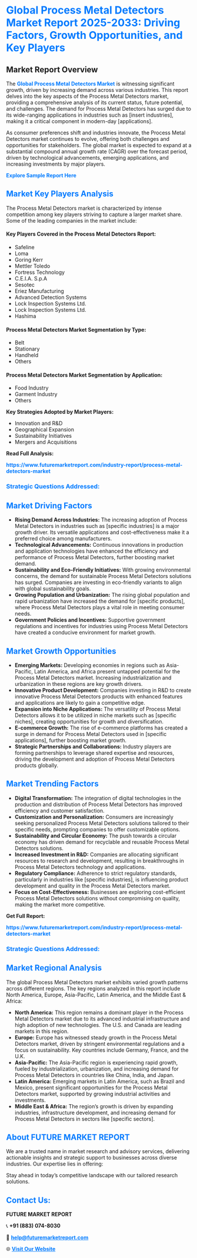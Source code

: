 <h1 style="color: #007BFF;">Global Process Metal Detectors Market Report 2025-2033: Driving Factors, Growth Opportunities, and Key Players</h1>

<section id="overview">
<h2>Market Report Overview</h2>
<p>The <a href="https://www.futuremarketreport.com/industry-report/process-metal-detectors-market" style="color: #007BFF; text-decoration: none;"><strong>Global Process Metal Detectors Market</strong></a> is witnessing significant growth, driven by increasing demand across various industries. This report delves into the key aspects of the Process Metal Detectors market, providing a comprehensive analysis of its current status, future potential, and challenges. The demand for Process Metal Detectors has surged due to its wide-ranging applications in industries such as [insert industries], making it a critical component in modern-day [applications].</p>
<p>As consumer preferences shift and industries innovate, the Process Metal Detectors market continues to evolve, offering both challenges and opportunities for stakeholders. The global market is expected to expand at a substantial compound annual growth rate (CAGR) over the forecast period, driven by technological advancements, emerging applications, and increasing investments by major players.</p>
</section>

<section id="overview">
<p><a href="https://www.futuremarketreport.com/request-sample/reportId=52994" style="color: #007BFF; text-decoration: none;"><strong>Explore Sample Report Here</strong></a></p>
</section>

<section id="key-players">
<h2 style="color: #007BFF;">Market Key Players Analysis</h2>
<p>The Process Metal Detectors market is characterized by intense competition among key players striving to capture a larger market share. Some of the leading companies in the market include:</p>
<h4>Key Players Covered in the Process Metal Detectors Report:</h4>
<ul><li>Safeline</li><li>Loma</li><li>Goring Kerr</li><li>Mettler Toledo</li><li>Fortress Technology</li><li>C.E.I.A. S.p.A</li><li>Sesotec</li><li>Eriez Manufacturing</li><li>Advanced Detection Systems</li><li>Lock Inspection Systems Ltd.</li><li>Lock Inspection Systems Ltd.</li><li>Hashima</li></ul>
<h4>Process Metal Detectors Market Segmentation by Type:</h4>
<ul><li>Belt</li><li>Stationary</li><li>Handheld</li><li>Others</li></ul>

<h4>Process Metal Detectors Market Segmentation by Application:</h4>
<ul><li>Food Industry</li><li>Garment Industry</li><li>Others</li></ul>
<p><strong>Key Strategies Adopted by Market Players:</strong></p>
<ul>
<li>Innovation and R&D</li>
<li>Geographical Expansion</li>
<li>Sustainability Initiatives</li>
<li>Mergers and Acquisitions</li>
</ul>
</section>

<section>
<p><strong>Read Full Analysis: </strong></p><a href="https://www.futuremarketreport.com/industry-report/process-metal-detectors-market" style="color: #007BFF; text-decoration: none;"><strong>https://www.futuremarketreport.com/industry-report/process-metal-detectors-market</strong></a>
<h3 style="color: #007BFF;">Strategic Questions Addressed:</h3>
</section>

<section id="driving-factors">
<h2 style="color: #007BFF;">Market Driving Factors</h2>
<ul>
<li><strong>Rising Demand Across Industries:</strong> The increasing adoption of Process Metal Detectors in industries such as [specific industries] is a major growth driver. Its versatile applications and cost-effectiveness make it a preferred choice among manufacturers.</li>
<li><strong>Technological Advancements:</strong> Continuous innovations in production and application technologies have enhanced the efficiency and performance of Process Metal Detectors, further boosting market demand.</li>
<li><strong>Sustainability and Eco-Friendly Initiatives:</strong> With growing environmental concerns, the demand for sustainable Process Metal Detectors solutions has surged. Companies are investing in eco-friendly variants to align with global sustainability goals.</li>
<li><strong>Growing Population and Urbanization:</strong> The rising global population and rapid urbanization have increased the demand for [specific products], where Process Metal Detectors plays a vital role in meeting consumer needs.</li>
<li><strong>Government Policies and Incentives:</strong> Supportive government regulations and incentives for industries using Process Metal Detectors have created a conducive environment for market growth.</li>
</ul>
</section>

<section id="growth-opportunities">
<h2 style="color: #007BFF;">Market Growth Opportunities</h2>
<ul>
<li><strong>Emerging Markets:</strong> Developing economies in regions such as Asia-Pacific, Latin America, and Africa present untapped potential for the Process Metal Detectors market. Increasing industrialization and urbanization in these regions are key growth drivers.</li>
<li><strong>Innovative Product Development:</strong> Companies investing in R&D to create innovative Process Metal Detectors products with enhanced features and applications are likely to gain a competitive edge.</li>
<li><strong>Expansion into Niche Applications:</strong> The versatility of Process Metal Detectors allows it to be utilized in niche markets such as [specific niches], creating opportunities for growth and diversification.</li>
<li><strong>E-commerce Growth:</strong> The rise of e-commerce platforms has created a surge in demand for Process Metal Detectors used in [specific applications], further boosting market growth.</li>
<li><strong>Strategic Partnerships and Collaborations:</strong> Industry players are forming partnerships to leverage shared expertise and resources, driving the development and adoption of Process Metal Detectors products globally.</li>
</ul>
</section>

<section id="trending-factors">
<h2 style="color: #007BFF;">Market Trending Factors</h2>
<ul>
<li><strong>Digital Transformation:</strong> The integration of digital technologies in the production and distribution of Process Metal Detectors has improved efficiency and customer satisfaction.</li>
<li><strong>Customization and Personalization:</strong> Consumers are increasingly seeking personalized Process Metal Detectors solutions tailored to their specific needs, prompting companies to offer customizable options.</li>
<li><strong>Sustainability and Circular Economy:</strong> The push towards a circular economy has driven demand for recyclable and reusable Process Metal Detectors solutions.</li>
<li><strong>Increased Investment in R&D:</strong> Companies are allocating significant resources to research and development, resulting in breakthroughs in Process Metal Detectors technology and applications.</li>
<li><strong>Regulatory Compliance:</strong> Adherence to strict regulatory standards, particularly in industries like [specific industries], is influencing product development and quality in the Process Metal Detectors market.</li>
<li><strong>Focus on Cost-Effectiveness:</strong> Businesses are exploring cost-efficient Process Metal Detectors solutions without compromising on quality, making the market more competitive.</li>
</ul>
</section>

<section>
<p><strong>Get Full Report: </strong></p><a href="https://www.futuremarketreport.com/industry-report/process-metal-detectors-market" style="color: #007BFF; text-decoration: none;"><strong>https://www.futuremarketreport.com/industry-report/process-metal-detectors-market</strong></a>
<h3 style="color: #007BFF;">Strategic Questions Addressed:</h3>
</section>


<section id="regional-analysis">
<h2 style="color: #007BFF;">Market Regional Analysis</h2>
<p>The global Process Metal Detectors market exhibits varied growth patterns across different regions. The key regions analyzed in this report include North America, Europe, Asia-Pacific, Latin America, and the Middle East & Africa:</p>
<ul>
<li><strong>North America:</strong> This region remains a dominant player in the Process Metal Detectors market due to its advanced industrial infrastructure and high adoption of new technologies. The U.S. and Canada are leading markets in this region.</li>
<li><strong>Europe:</strong> Europe has witnessed steady growth in the Process Metal Detectors market, driven by stringent environmental regulations and a focus on sustainability. Key countries include Germany, France, and the U.K.</li>
<li><strong>Asia-Pacific:</strong> The Asia-Pacific region is experiencing rapid growth, fueled by industrialization, urbanization, and increasing demand for Process Metal Detectors in countries like China, India, and Japan.</li>
<li><strong>Latin America:</strong> Emerging markets in Latin America, such as Brazil and Mexico, present significant opportunities for the Process Metal Detectors market, supported by growing industrial activities and investments.</li>
<li><strong>Middle East & Africa:</strong> The region’s growth is driven by expanding industries, infrastructure development, and increasing demand for Process Metal Detectors in sectors like [specific sectors].</li>
</ul>
</section>

<footer>
<h2 style="color: #007BFF;">About FUTURE MARKET REPORT</h2>
<p>We are a trusted name in market research and advisory services, delivering actionable insights and strategic support to businesses across diverse industries. Our expertise lies in offering:</p>

<p>Stay ahead in today’s competitive landscape with our tailored research solutions.</p>

<h2 style="color: #007BFF;">Contact Us:</h2>
<p><strong>FUTURE MARKET REPORT</strong></p>
<p>📞 <strong>+91 (883) 074-8030</strong></p>
<p>📧 <strong><a href="mailto:help@futuremarketreport.com" style="color: #007BFF;">help@futuremarketreport.com</a></strong></p>
<p>🌐 <strong><a href="https://www.futuremarketreport.com/" style="color: #007BFF;">Visit Our Website</a></strong></p>
</footer>